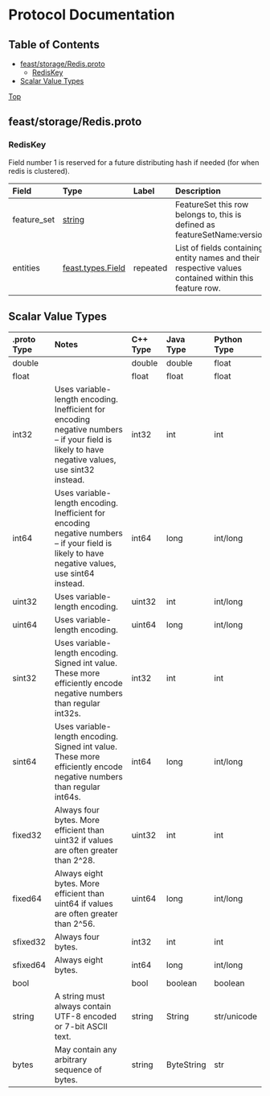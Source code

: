 # Protocol Documentation

## Table of Contents

* [feast/storage/Redis.proto](storage.md#feast/storage/Redis.proto)
  * [RedisKey](storage.md#feast.storage.RedisKey)
* [Scalar Value Types](storage.md#scalar-value-types)

[Top](storage.md#top)

## feast/storage/Redis.proto

### RedisKey

Field number 1 is reserved for a future distributing hash if needed \(for when redis is clustered\).

| Field | Type | Label | Description |
| :--- | :--- | :--- | :--- |
| feature\_set | [string](storage.md#string) |  | FeatureSet this row belongs to, this is defined as featureSetName:version. |
| entities | [feast.types.Field](storage.md#feast.types.Field) | repeated | List of fields containing entity names and their respective values contained within this feature row. |

## Scalar Value Types

| .proto Type | Notes | C++ Type | Java Type | Python Type |
| :--- | :--- | :--- | :--- | :--- |
|  double |  | double | double | float |
|  float |  | float | float | float |
|  int32 | Uses variable-length encoding. Inefficient for encoding negative numbers – if your field is likely to have negative values, use sint32 instead. | int32 | int | int |
|  int64 | Uses variable-length encoding. Inefficient for encoding negative numbers – if your field is likely to have negative values, use sint64 instead. | int64 | long | int/long |
|  uint32 | Uses variable-length encoding. | uint32 | int | int/long |
|  uint64 | Uses variable-length encoding. | uint64 | long | int/long |
|  sint32 | Uses variable-length encoding. Signed int value. These more efficiently encode negative numbers than regular int32s. | int32 | int | int |
|  sint64 | Uses variable-length encoding. Signed int value. These more efficiently encode negative numbers than regular int64s. | int64 | long | int/long |
|  fixed32 | Always four bytes. More efficient than uint32 if values are often greater than 2^28. | uint32 | int | int |
|  fixed64 | Always eight bytes. More efficient than uint64 if values are often greater than 2^56. | uint64 | long | int/long |
|  sfixed32 | Always four bytes. | int32 | int | int |
|  sfixed64 | Always eight bytes. | int64 | long | int/long |
|  bool |  | bool | boolean | boolean |
|  string | A string must always contain UTF-8 encoded or 7-bit ASCII text. | string | String | str/unicode |
|  bytes | May contain any arbitrary sequence of bytes. | string | ByteString | str |

